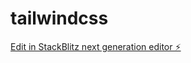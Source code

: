 # tailwindcss

[Edit in StackBlitz next generation editor ⚡️](https://stackblitz.com/~/github.com/dhruvipanchal007/tailwindcss)
